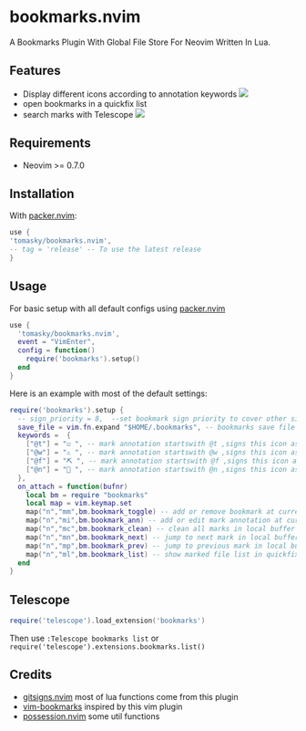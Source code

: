 # bookmarks.nvim

A Bookmarks Plugin With Global File Store For Neovim Written In Lua.

## Features

- Display different icons according to annotation keywords
  ![](http://raw.github.com/tomasky/tomasky/main/bookmarksfeatures2.png)
- open bookmarks in a quickfix list
- search marks with Telescope
  ![](http://raw.github.com/tomasky/tomasky/main/bookmarksfeatures1.png)

## Requirements

- Neovim >= 0.7.0

## Installation

With [packer.nvim]:

```lua
use {
'tomasky/bookmarks.nvim',
-- tag = 'release' -- To use the latest release
}

```

## Usage

For basic setup with all default configs using [packer.nvim]

```lua
use {
  'tomasky/bookmarks.nvim',
  event = "VimEnter",
  config = function()
    require('bookmarks').setup()
  end
}
```

Here is an example with most of the default settings:

```lua
require('bookmarks').setup {
  -- sign_priority = 8,  --set bookmark sign priority to cover other sign
  save_file = vim.fn.expand "$HOME/.bookmarks", -- bookmarks save file path
  keywords =  {
    ["@t"] = "☑️ ", -- mark annotation startswith @t ,signs this icon as `Todo`
    ["@w"] = "⚠️ ", -- mark annotation startswith @w ,signs this icon as `Warn`
    ["@f"] = "⛏ ", -- mark annotation startswith @f ,signs this icon as `Fix`
    ["@n"] = " ", -- mark annotation startswith @n ,signs this icon as `Note`
  },
  on_attach = function(bufnr)
    local bm = require "bookmarks"
    local map = vim.keymap.set
    map("n","mm",bm.bookmark_toggle) -- add or remove bookmark at current line
    map("n","mi",bm.bookmark_ann) -- add or edit mark annotation at current line
    map("n","mc",bm.bookmark_clean) -- clean all marks in local buffer
    map("n","mn",bm.bookmark_next) -- jump to next mark in local buffer
    map("n","mp",bm.bookmark_prev) -- jump to previous mark in local buffer
    map("n","ml",bm.bookmark_list) -- show marked file list in quickfix window
  end
}
```

## Telescope

```lua
require('telescope').load_extension('bookmarks')
```

Then use `:Telescope bookmarks list` or `require('telescope').extensions.bookmarks.list()`

## Credits

- [gitsigns.nvim] most of lua functions come from this plugin
- [vim-bookmarks](https://github.com/MattesGroeger/vim-bookmarks) inspired by this vim plugin
- [possession.nvim](https://github.com/jedrzejboczar/possession.nvim) some util functions

[gitsigns.nvim]: https://github.com/lewis6991/gitsigns.nvim
[packer.nvim]: https://github.com/wbthomason/packer.nvim
